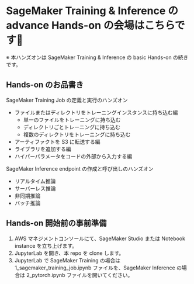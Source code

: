 # SageMaker Training & Inference の advance Hands-on の会場はこちらです🦊

※ 本ハンズオンは SageMaker Training & Inference の basic Hands-on の続きです。

## Hands-on のお品書き
SageMaker Training Job の定義と実行のハンズオン
- ファイルまたはディレクトリをトレーニングインスタンスに持ち込む編
  - 単一のファイルをトレーニングに持ち込む
  - ディレクトリごとトレーニングに持ち込む
  - 複数のディレクトリをトレーニングに持ち込む
- アーティファクトを S3 に転送する編
- ライブラリを追加する編
- ハイパーパラメータをコードの外部から入力する編

SageMaker Inference endpoint の作成と呼び出しのハンズオン
-  リアルタイム推論
-  サーバーレス推論
-  非同期推論
-  バッチ推論

## Hands-on 開始前の事前準備
1. AWS マネジメントコンソールにて、SageMaker Studio または Notebook instance を立ち上げます。
2. JupyterLab を開き、本 repo を clone します。
3. JupyterLab で SageMaker Training の場合は 1_sagemaker_training_job.ipynb ファイルを、SageMaker Inference の場合は 2_pytorch.ipynb ファイルを開いてください。
